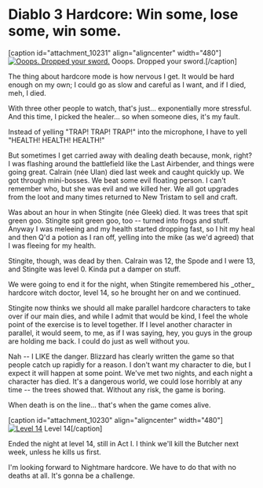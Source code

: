 # Diablo 3 Hardcore: Win some, lose some, win some.

[caption id="attachment\_10231" align="aligncenter" width="480"][![](http://westkarana.com/wp-content/uploads/2012/07/Diablo-III-2012-07-08-22-57-50-97-480x315.jpg "Ooops. Dropped your sword.")](http://westkarana.com/wp-content/uploads/2012/07/Diablo-III-2012-07-08-22-57-50-97.jpg) Ooops. Dropped your sword.[/caption]

The thing about hardcore mode is how nervous I get. It would be hard enough on my own; I could go as slow and careful as I want, and if I died, meh, I died.

With three other people to watch, that's just... exponentially more stressful. And this time, I picked the healer... so when someone dies, it's my fault.

Instead of yelling "TRAP! TRAP! TRAP!" into the microphone, I have to yell "HEALTH! HEALTH! HEALTH!"

But sometimes I get carried away with dealing death because, monk, right? I was flashing around the battlefield like the Last Airbender, and things were going great. Calrain (née Ulan) died last week and caught quickly up. We got through mini-bosses. We beat some evil floating person. I can't remember who, but she was evil and we killed her. We all got upgrades from the loot and many times returned to New Tristam to sell and craft.

Was about an hour in when Stingite (née Gleek) died. It was trees that spit green goo. Stingite spit green goo, too -- turned into frogs and stuff. Anyway I was meleeing and my health started dropping fast, so I hit my heal and then Q'd a potion as I ran off, yelling into the mike (as we'd agreed) that I was fleeing for my health.

Stingite, though, was dead by then. Calrain was 12, the Spode and I were 13, and Stingite was level 0. Kinda put a damper on stuff.

We were going to end it for the night, when Stingite remembered his \_other\_ hardcore witch doctor, level 14, so he brought her on and we continued.

Stingite now thinks we should all make parallel hardcore characters to take over if our main dies, and while I admit that would be kind, I feel the whole point of the exercise is to level together. If I level another character in parallel, it would seem, to me, as if I was saying, hey, you guys in the group are holding me back. I could do just as well without you.

Nah -- I LIKE the danger. Blizzard has clearly written the game so that people catch up rapidly for a reason. I don't want my character to die, but I expect it will happen at some point. We've met two nights, and each night a character has died. It's a dangerous world, we could lose horribly at any time -- the trees showed that. Without any risk, the game is boring.

When death is on the line... that's when the game comes alive.

[caption id="attachment\_10230" align="aligncenter" width="480"][![](http://westkarana.com/wp-content/uploads/2012/07/Diablo-III-2012-07-08-23-55-57-42-480x352.jpg "Level 14")](http://westkarana.com/wp-content/uploads/2012/07/Diablo-III-2012-07-08-23-55-57-42.jpg) Level 14[/caption]

Ended the night at level 14, still in Act I. I think we'll kill the Butcher next week, unless he kills us first.

I'm looking forward to Nightmare hardcore. We have to do that with no deaths at all. It's gonna be a challenge.

